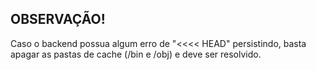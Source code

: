 ## OBSERVAÇÃO!
Caso o backend possua algum erro de "<<<< HEAD" persistindo, basta apagar as pastas de cache (/bin e /obj) e deve ser resolvido.
